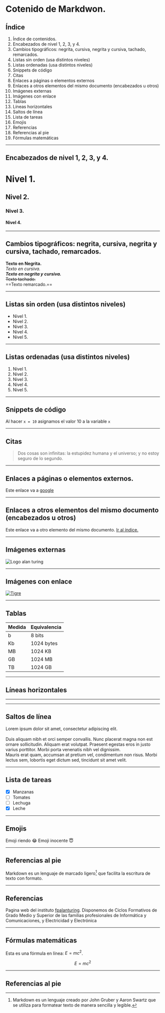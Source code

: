 # Cotenido de Markdwon.
## Índice
1. Índice de contenidos. 
2. Encabezados de nivel 1, 2, 3, y 4.
3. Cambios tipográficos: negrita, cursiva, negrita y cursiva, tachado, remarcados.
4. Listas sin orden (usa distintos niveles)
5. Listas ordenadas (usa distintos niveles)
6. Snippets de código
7. Citas
8. Enlaces a páginas o elementos externos
9. Enlaces a otros elementos del mismo documento (encabezados u otros)
10. Imágenes externas
11. Imágenes con enlace
12. Tablas
13. Líneas horizontales
14. Saltos de línea
15. Lista de tareas
16. Emojis
17. Referencias
18. Referencias al pie
19. Fórmulas matemáticas 
---
## Encabezados de nivel 1, 2, 3, y 4.

# Nivel 1.
## Nivel 2.
### Nivel 3.  
#### Nivel 4.

---
## Cambios tipográficos: negrita, cursiva, negrita y cursiva, tachado, remarcados.
**Texto en Negrita.** <br>
*Texto en cursiva.* <br>
***Texto en negrita y cursiva.*** <br>
~~Texto tachado.~~ <br>
==Texto remarcado.==

---

## Listas sin orden (usa distintos niveles)

- Nivel 1.
- Nivel 2.
- Nivel 3.  
- Nivel 4.
- Nivel 5.

---

## Listas ordenadas (usa distintos niveles)
1. Nivel 1.
2. Nivel 2.
3. Nivel 3.  
4. Nivel 4.
5. Nivel 5.

---

## Snippets de código
Al hacer `x = 10` asignamos el valor 10 a la variable `x`

---

## Citas
> Dos cosas son infinitas: la estupidez humana y el universo; y no estoy seguro de lo segundo.

---
## Enlaces a páginas o elementos externos. 
Este enlace va a [google](https://www.google.es)

---

## Enlaces a otros elementos del mismo documento (encabezados u otros)
Este enlace va a otro elemento del mismo documento. [Ir al índice.](#índice)

---

## Imágenes externas
![Logo alan turing](https://sp-ao.shortpixel.ai/client/to_webp,q_glossy,ret_img,w_150/https://fpalanturing.es/wp-content/uploads/2024/01/CPIFPAT_logotipo_color.webp)

---

## Imágenes con enlace 
[![Tigre](https://upload.wikimedia.org/wikipedia/commons/5/56/Tiger.50.jpg)](https://es.wikipedia.org/wiki/Panthera_tigris)

---

## Tablas
| Medida | Equivalencia |
| -------| ------------ |
|b       |    8 bits    |
|Kb      |    1024 bytes|
|MB      |    1024 KB   |
|GB      |    1024 MB   |
|TB      |    1024 GB   |

---

## Líneas horizontales
---
---

## Saltos de línea
Lorem ipsum dolor sit amet, consectetur adipiscing elit.<br></br>
Duis aliquam nibh et orci semper convallis.
Nunc placerat magna non est ornare sollicitudin. Aliquam erat volutpat. Praesent egestas eros in justo varius porttitor. Morbi porta venenatis nibh vel dignissim.<br> 
Mauris erat quam, accumsan at pretium vel, condimentum non risus. Morbi lectus sem, lobortis eget dictum sed, tincidunt sit amet velit. 

---

## Lista de tareas
- [x] Manzanas
- [ ] Tomates
- [ ] Lechuga
- [x] Leche

---

## Emojis
Emoji riendo  :joy:
Emoji inocente :innocent:

---

## Referencias al pie

Markdown es un lenguaje de marcado ligero[^2] que facilita la escritura de texto con formato.

---

## Referencias
Pagina web del instituto [fpalanturing][1]. Disponemos de Ciclos Formativos de Grado Medio y Superior de las familias profesionales de Informática y Comunicaciones, y Electricidad y Electrónica

[1]: https://fpalanturing.es/

---

## Fórmulas matemáticas

Esta es una fórmula en línea: $E = mc^2$.

$$
E = mc^2
$$

---

## Referencias al pie

[^2]: Markdown es un lenguaje creado por John Gruber y Aaron Swartz que se utiliza para formatear texto de manera sencilla y legible.
